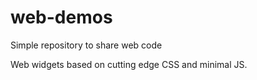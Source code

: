 # web-demos
Simple repository to share web code

Web widgets based on cutting edge CSS and minimal JS.